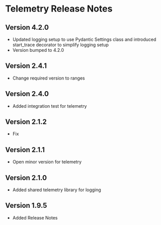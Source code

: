 # Telemetry Release Notes

## Version 4.2.0

- Updated logging setup to use Pydantic Settings class and introduced start_trace decorator to simplify logging setup
- Version bumped to 4.2.0

## Version 2.4.1

- Change required version to ranges

## Version 2.4.0

- Added integration test for telemetry

## Version 2.1.2

- Fix

## Version 2.1.1

- Open minor version for telemetry

## Version 2.1.0

- Added shared telemetry library for logging

## Version 1.9.5

- Added Release Notes
